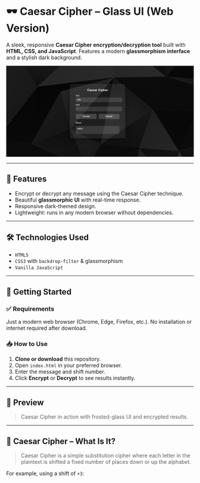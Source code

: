 # 🕶️ Caesar Cipher – Glass UI (Web Version)

A sleek, responsive **Caesar Cipher encryption/decryption tool** built with **HTML, CSS, and JavaScript**. Features a modern **glassmorphism interface** and a stylish dark background.

![Screenshot](img.png)

---

## 🔐 Features

- Encrypt or decrypt any message using the Caesar Cipher technique.
- Beautiful **glassmorphic UI** with real-time response.
- Responsive dark-themed design.
- Lightweight: runs in any modern browser without dependencies.

---

## 🛠️ Technologies Used

- `HTML5`
- `CSS3` with `backdrop-filter` & glassmorphism
- `Vanilla JavaScript`

---

## 🚀 Getting Started

### ✅ Requirements
Just a modern web browser (Chrome, Edge, Firefox, etc.). No installation or internet required after download.

### 📥 How to Use
1. **Clone or download** this repository.
2. Open `index.html` in your preferred browser.
3. Enter the message and shift number.
4. Click **Encrypt** or **Decrypt** to see results instantly.

---

## 📸 Preview

> Caesar Cipher in action with frosted-glass UI and encrypted results.


---

## 🔁 Caesar Cipher – What Is It?

> Caesar Cipher is a simple substitution cipher where each letter in the plaintext is shifted a fixed number of places down or up the alphabet.

For example, using a shift of `+3`:
